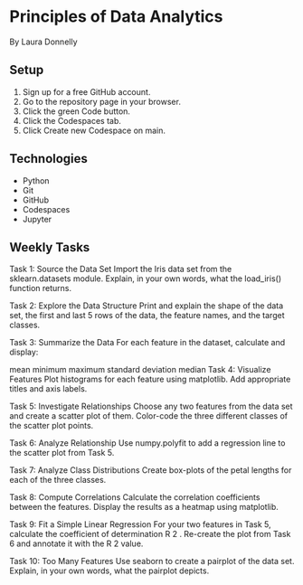 # Principles of Data Analytics

By Laura Donnelly

## Setup

1. Sign up for a free GitHub account.
2. Go to the repository page in your browser.
3. Click the green Code button.
4. Click the Codespaces tab.
5. Click Create new Codespace on main. 

## Technologies

- Python
- Git
- GitHub
- Codespaces
- Jupyter

## Weekly Tasks 
Task 1: Source the Data Set
Import the Iris data set from the sklearn.datasets module.
Explain, in your own words, what the load_iris() function returns.

Task 2: Explore the Data Structure
Print and explain the shape of the data set, the first and last 5 rows of the data, the feature names, and the target classes.

Task 3: Summarize the Data
For each feature in the dataset, calculate and display:

mean
minimum
maximum
standard deviation
median
Task 4: Visualize Features
Plot histograms for each feature using matplotlib.
Add appropriate titles and axis labels.

Task 5: Investigate Relationships
Choose any two features from the data set and create a scatter plot of them.
Color-code the three different classes of the scatter plot points.

Task 6: Analyze Relationship
Use numpy.polyfit to add a regression line to the scatter plot from Task 5.

Task 7: Analyze Class Distributions
Create box-plots of the petal lengths for each of the three classes.

Task 8: Compute Correlations
Calculate the correlation coefficients between the features.
Display the results as a heatmap using matplotlib.

Task 9: Fit a Simple Linear Regression
For your two features in Task 5, calculate the coefficient of determination 
R
2
.
Re-create the plot from Task 6 and annotate it with the 
R
2
 value.

Task 10: Too Many Features
Use seaborn to create a pairplot of the data set.
Explain, in your own words, what the pairplot depicts.
